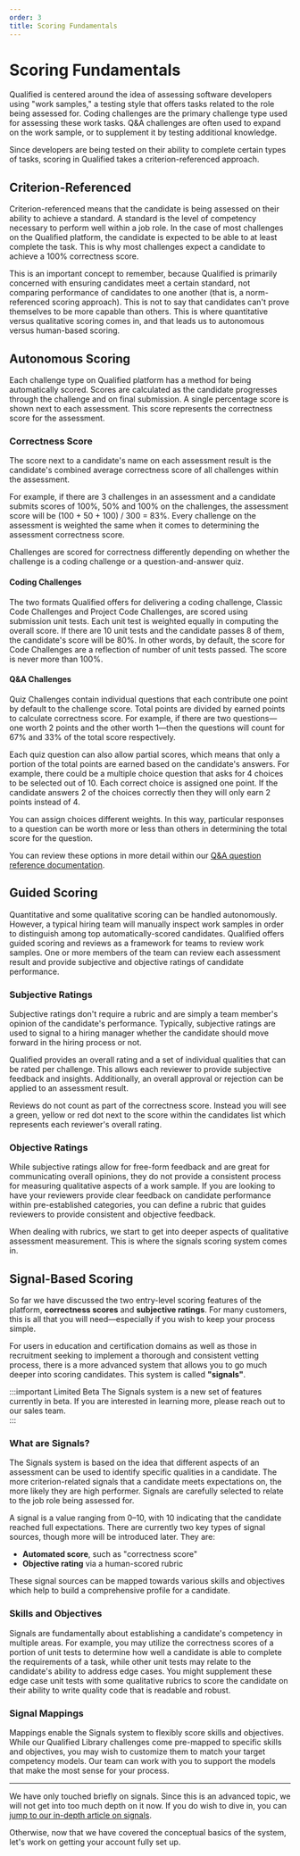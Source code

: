 ```yaml
---
order: 3
title: Scoring Fundamentals
---
```


# Scoring Fundamentals

Qualified is centered around the idea of assessing software developers using "work samples," a testing style that offers tasks related to the role being assessed for. Coding challenges are the primary challenge type used for assessing these work tasks. Q&A challenges are often used to expand on the work sample, or to supplement it by testing additional knowledge. 

Since developers are being tested on their ability to complete certain types of tasks, scoring in Qualified takes a criterion-referenced approach.

## Criterion-Referenced
Criterion-referenced means that the candidate is being assessed on their ability to achieve a standard. A standard is the level of competency necessary to perform well within a job role. In the case of most challenges on the Qualified platform, the candidate is expected to be able to at least complete the task. This is why most challenges expect a candidate to achieve a 100% correctness score. 

This is an important concept to remember, because Qualified is primarily concerned with ensuring candidates meet a certain standard, not comparing performance of candidates to one another (that is, a norm-referenced scoring approach). This is not to say that candidates can't prove themselves to be more capable than others. This is where quantitative versus qualitative scoring comes in, and that leads us to autonomous versus human-based scoring.    

## Autonomous Scoring
Each challenge type on Qualified platform has a method for being automatically scored. Scores are calculated as the candidate progresses through the challenge and on final submission. A single percentage score is shown next to each assessment. This score represents the correctness score for the assessment.  

### Correctness Score
The score next to a candidate's name on each assessment result is the candidate's combined average correctness score of all challenges within the assessment.

For example, if there are 3 challenges in an assessment and a candidate submits scores of 100%, 50% and 100% on the challenges, the assessment score will be (100 + 50 + 100) / 300 = 83%. Every challenge on the assessment is weighted the same when it comes to determining the assessment correctness score.  

Challenges are scored for correctness differently depending on whether the challenge is a coding challenge or a question-and-answer quiz.

#### Coding Challenges
The two formats Qualified offers for delivering a coding challenge, Classic Code Challenges and Project Code Challenges, are scored using submission unit tests. Each unit test is weighted equally in computing the overall score. If there are 10 unit tests and the candidate passes 8 of them, the candidate's score will be 80%. In other words, by default, the score for Code Challenges are a reflection of number of unit tests passed. The score is never more than 100%.  

#### Q&A Challenges
Quiz Challenges contain individual questions that each contribute one point by default to the challenge score. Total points are divided by earned points to calculate correctness score. For example, if there are two questions—one worth 2 points and the other worth 1—then the questions will count for 67% and 33% of the total score respectively.

Each quiz question can also allow partial scores, which means that only a portion of the total points are earned based on the candidate's answers. For example, there could be a multiple choice question that asks for 4 choices to be selected out of 10. Each correct choice is assigned one point. If the candidate answers 2 of the choices correctly then they will only earn 2 points instead of 4.

You can assign choices different weights. In this way, particular responses to a question can be worth more or less than others in determining the total score for the question.

You can review these options in more detail within our [Q&A question reference documentation](/reference/features/challenges/quiz/questions).

## Guided Scoring
Quantitative and some qualitative scoring can be handled autonomously. However, a typical hiring team will manually inspect work samples in order to distinguish among top automatically-scored candidates. Qualified offers guided scoring and reviews as a framework for teams to review work samples. One or more members of the team can review each assessment result and provide subjective and objective ratings of candidate performance.   

### Subjective Ratings
Subjective ratings don't require a rubric and are simply a team member's opinion of the candidate's performance. Typically, subjective ratings are used to signal to a hiring manager whether the candidate should move forward in the hiring process or not.  

Qualified provides an overall rating and a set of individual qualities that can be rated per challenge. This allows each reviewer to provide subjective feedback and insights. Additionally, an overall approval or rejection can be applied to an assessment result.

Reviews do not count as part of the correctness score. Instead you will see a green, yellow or red dot next to the score within the candidates list which represents each reviewer's overall rating.

### Objective Ratings
While subjective ratings allow for free-form feedback and are great for communicating overall opinions, they do not provide a consistent process for measuring qualitative aspects of a work sample. If you are looking to have your reviewers provide clear feedback on candidate performance within pre-established categories, you can define a rubric that guides reviewers to provide consistent and objective feedback.

When dealing with rubrics, we start to get into deeper aspects of qualitative assessment measurement. This is where the signals scoring system comes in.    

## Signal-Based Scoring
So far we have discussed the two entry-level scoring features of the platform, **correctness scores** and **subjective ratings**. For many customers, this is all that you will need—especially if you wish to keep your process simple. 

For users in education and certification domains as well as those in recruitment seeking to implement a thorough and consistent vetting process, there is a more advanced system that allows you to go much deeper into scoring candidates. This system is called **"signals"**.

:::important Limited Beta
The Signals system is a new set of features currently in beta. If you are interested in learning more, please reach out to our sales team.  
:::

### What are Signals?
The Signals system is based on the idea that different aspects of an assessment can be used to identify specific qualities in a candidate. The more criterion-related signals that a candidate meets expectations on, the more likely they are high performer. Signals are carefully selected to relate to the job role being assessed for.

A signal is a value ranging from 0–10, with 10 indicating that the candidate reached full expectations. There are currently two key types of signal sources, though more will be introduced later. They are:

- **Automated score**, such as "correctness score"
- **Objective rating** via a human-scored rubric

These signal sources can be mapped towards various skills and objectives which help to build a comprehensive profile for a candidate. 

### Skills and Objectives
Signals are fundamentally about establishing a candidate's competency in multiple areas. For example, you may utilize the correctness scores of a portion of unit tests to determine how well a candidate is able to complete the requirements of a task, while other unit tests may relate to the candidate's ability to address edge cases. You might supplement these edge case unit tests with some qualitative rubrics to score the candidate on their ability to write quality code that is readable and robust.

### Signal Mappings
Mappings enable the Signals system to flexibly score skills and objectives. While our Qualified Library challenges come pre-mapped to specific skills and objectives, you may wish to customize them to match your target competency models. Our team can work with you to support the models that make the most sense for your process.  

------

We have only touched briefly on signals. Since this is an advanced topic, we will not get into too much depth on it now. If you do wish to dive in, you can [jump to our in-depth article on signals](/creating-content/scoring/signal-scoring).

Otherwise, now that we have covered the conceptual basics of the system, let's work on getting your account fully set up.
       
